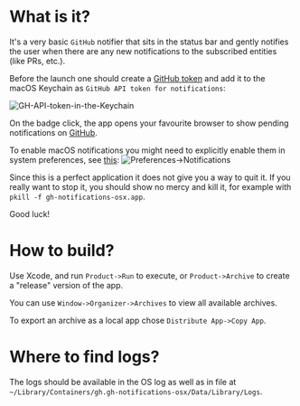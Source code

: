 #  What is it?

It's a very basic `GitHub` notifier that sits in the status bar and gently notifies the user when there are any new notifications to the subscribed entities (like PRs, etc.).

Before the launch one should create a [GitHub token](https://github.com/settings/tokens) and add it to the macOS Keychain as `GitHub API token for notifications`:

![GH-API-token-in-the-Keychain](https://user-images.githubusercontent.com/211000/148858206-0b571be7-5665-4870-a8f6-26a2a371583a.png)

On the badge click, the app opens your favourite browser to show pending notifications on [GitHub](https://github.com/notifications?query=reason%3Aparticipating+is%3Aunread).

To enable macOS notifications you might need to explicitly enable them in system preferences, see [this](https://support.apple.com/en-us/HT204079):
![Preferences->Notifications](https://user-images.githubusercontent.com/211000/149068848-fb0239c0-4976-43ea-a556-2aa5c784d1ea.png)


Since this is a perfect application it does not give you a way to quit it. If you really want to stop it, you should show no mercy and kill it, for example with `pkill -f gh-notifications-osx.app`.

Good luck!

# How to build?

Use Xcode, and run `Product->Run` to execute, or `Product->Archive` to create a "release" version of the app.

You can use `Window->Organizer->Archives` to view all available archives.

To export an archive as a local app chose `Distribute App->Copy App`.

# Where to find logs?

The logs should be available in the OS log as well as in file at `~/Library/Containers/gh.gh-notifications-osx/Data/Library/Logs`.
